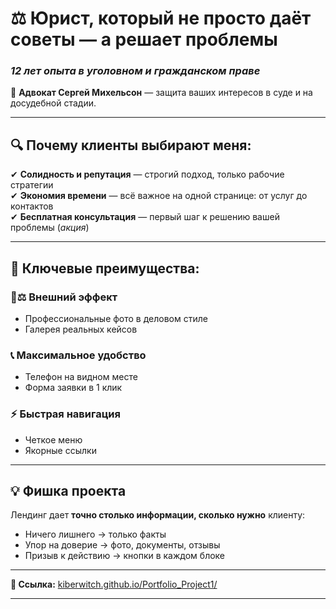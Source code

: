 

# **⚖️ Юрист, который не просто даёт советы — а решает проблемы**  
### *12 лет опыта в уголовном и гражданском праве*  

📌 **Адвокат Сергей Михельсон** — защита ваших интересов в суде и на досудебной стадии.  

---  

## **🔍 Почему клиенты выбирают меня:**  
✔ **Солидность и репутация** — строгий подход, только рабочие стратегии  
✔ **Экономия времени** — всё важное на одной странице: от услуг до контактов  
✔ **Бесплатная консультация** — первый шаг к решению вашей проблемы (*акция*)  

---  

## **📌 Ключевые преимущества:**  
### **👨⚖️ Внешний эффект**  
- Профессиональные фото в деловом стиле  
- Галерея реальных кейсов  

### **📞 Максимальное удобство**  
- Телефон на видном месте  
- Форма заявки в 1 клик  

### **⚡ Быстрая навигация**  
- Четкое меню  
- Якорные ссылки  

---  

## **💡 Фишка проекта**  
Лендинг дает **точно столько информации, сколько нужно** клиенту:  
- Ничего лишнего → только факты  
- Упор на доверие → фото, документы, отзывы  
- Призыв к действию → кнопки в каждом блоке  

---  

**🔗 Ссылка:** [kiberwitch.github.io/Portfolio_Project1/](https://kiberwitch.github.io/Portfolio_Project1/)  

---  
